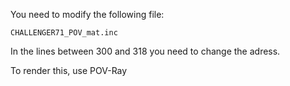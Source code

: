You need to modify the following file:

```
CHALLENGER71_POV_mat.inc
```

In the lines between 300 and 318 you need to change the adress.

To render this, use POV-Ray